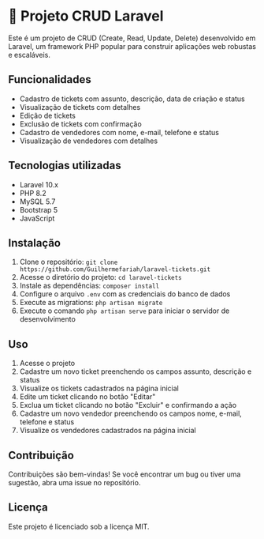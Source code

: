 # 🐘 Projeto CRUD Laravel

Este é um projeto de CRUD (Create, Read, Update, Delete) desenvolvido em Laravel, um framework PHP popular para construir aplicações web robustas e escaláveis.

## Funcionalidades

*   Cadastro de tickets com assunto, descrição, data de criação e status
*   Visualização de tickets com detalhes
*   Edição de tickets
*   Exclusão de tickets com confirmação
*   Cadastro de vendedores com nome, e-mail, telefone e status
*   Visualização de vendedores com detalhes

## Tecnologias utilizadas

*   Laravel 10.x
*   PHP 8.2
*   MySQL 5.7
*   Bootstrap 5
*   JavaScript

## Instalação

1.  Clone o repositório: `git clone https://github.com/Guilhermefariah/laravel-tickets.git`
2.  Acesse o diretório do projeto: `cd laravel-tickets`
3.  Instale as dependências: `composer install`
4.  Configure o arquivo `.env` com as credenciais do banco de dados
5.  Execute as migrations: `php artisan migrate`
6.  Execute o comando `php artisan serve` para iniciar o servidor de desenvolvimento

## Uso

1.  Acesse o projeto
2.  Cadastre um novo ticket preenchendo os campos assunto, descrição e status
3.  Visualize os tickets cadastrados na página inicial
4.  Edite um ticket clicando no botão "Editar"
5.  Exclua um ticket clicando no botão "Excluir" e confirmando a ação
6.  Cadastre um novo vendedor preenchendo os campos nome, e-mail, telefone e status
7.  Visualize os vendedores cadastrados na página inicial

## Contribuição

Contribuições são bem-vindas! Se você encontrar um bug ou tiver uma sugestão, abra uma issue no repositório.

## Licença

Este projeto é licenciado sob a licença MIT.